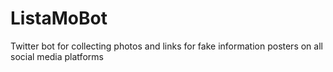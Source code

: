 # ListaMoBot
Twitter bot for collecting photos and links for fake information posters on all social media platforms
